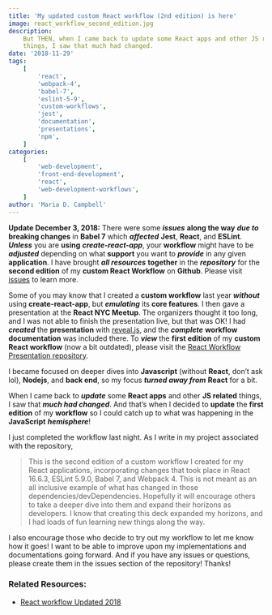 ```yaml
---
title: 'My updated custom React workflow (2nd edition) is here'
image: react_workflow_second_edition.jpg
description:
    But THEN, when I came back to update some React apps and other JS related
    things, I saw that much had changed.
date: '2018-11-29'
tags:
    [
        'react',
        'webpack-4',
        'babel-7',
        'eslint-5-9',
        'custom-workflows',
        'jest',
        'documentation',
        'presentations',
        'npm',
    ]
categories:
    [
        'web-development',
        'front-end-development',
        'react',
        'web-development-workflows',
    ]
author: 'Maria D. Campbell'
---
```


**Update December 3, 2018:** There were some **_issues_** **along the way**
**_due to_** **breaking changes** in **Babel 7** which **_affected_** **Jest**,
**React**, and **ESLint**. **_Unless_** you are **using**
**_create-react-app_**, your **workflow** might have to be **_adjusted_**
depending on what **support** you want to **_provide_** in any given
**application**. I have brought **_all resources_** **together** in the
**_repository_** for the **second edition** of my **custom React Workflow** on
**Github**. Please visit
[issues](https://github.com/interglobalmedia/react-workflow-updated-2018/issues/1)
to learn more.

Some of you may know that I created a **custom workflow** last year
**_without_** using **create-react-app**, but **_emulating_** its **core
features**. I then gave a presentation at the **React NYC Meetup**. The
organizers thought it too long, and I was not able to finish the presentation
live, but that was OK! I had **_created_** the **presentation** with
[reveal.js](https://revealjs.com/#/), and the **_complete_** **workflow
documentation** was included there. To **_view_** the **first edition** of my
**custom React workflow** (now a bit outdated), please visit the
[React Workflow Presentation repository](https://github.com/interglobalmedia/react-workflow-presentation).

I became focused on deeper dives into **Javascript** (without **React**, don’t
ask lol), **Nodejs**, and **back end**, so my focus **_turned away from_**
**React** for a bit.

When I came back to **_update_** some **React apps** and other **JS related**
things, I saw that **_much had changed_**. And that’s when I decided to
**update** the **first edition** of my **workflow** so I could catch up to what
was happening in the **JavaScript** **_hemisphere_**!

I just completed the workflow last night. As I write in my project associated
with the repository,

> This is the second edition of a custom workflow I created for my React
> applications, incorporating changes that took place in React 16.6.3, ESLint
> 5.9.0, Babel 7, and Webpack 4. This is not meant as an all inclusive example
> of what has changed in those dependencies/devDependencies. Hopefully it will
> encourage others to take a deeper dive into them and expand their horizons as
> developers. I know that creating this deck expanded my horizons, and I had
> loads of fun learning new things along the way.

I also encourage those who decide to try out my workflow to let me know how it
goes! I want to be able to improve upon my implementations and documentations
going forward. And if you have any issues or questions, please create them in
the issues section of the repository! Thanks!

### Related Resources:

-   [React workflow Updated 2018](https://github.com/interglobalmedia/react-workflow-updated-2018)
